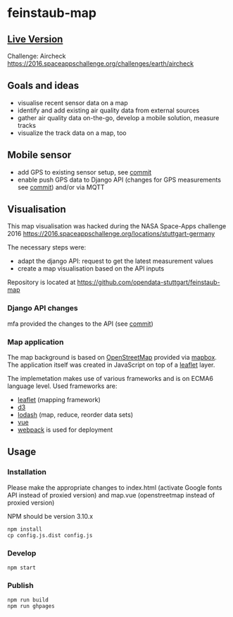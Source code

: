 # feinstaub-map

## [Live Version](http://opendata-stuttgart.github.io/feinstaub-map/)

Challenge: Aircheck 
https://2016.spaceappschallenge.org/challenges/earth/aircheck

## Goals and ideas

* visualise recent sensor data on a map
* identify and add existing air quality data from external sources
* gather air quality data on-the-go, develop a mobile solution, measure tracks
* visualize the track data on a map, too

## Mobile sensor

* add GPS to existing sensor setup, see [commit](https://github.com/opendata-stuttgart/sensors-software/commit/58ff3fc409eb353f7f1e25051d55f153be9601b7)
* enable push GPS data to Django API (changes for GPS measurements see [commit](https://github.com/opendata-stuttgart/feinstaub-api/commit/6b0a1d20685b5e9dd3dcb351e9b0b8860465e8df)) and/or via MQTT



## Visualisation

This map visualisation was hacked during the NASA Space-Apps challenge 2016
https://2016.spaceappschallenge.org/locations/stuttgart-germany

The necessary steps were:

* adapt the django API: request to get the latest measurement values
* create a map visualisation based on the API inputs

Repository is located at <https://github.com/opendata-stuttgart/feinstaub-map>

### Django API changes

mfa provided the changes to the API (see [commit](https://github.com/opendata-stuttgart/feinstaub-api/commit/3ebbce1b70d6454ff1371112fe14385c3d475b4b))

### Map application

The map background is based on [OpenStreetMap](http://openstreetmap.org/) provided via [mapbox](https://www.mapbox.com/).
The application itself was created in JavaScript on top of a [leaflet](http://leafletjs.com/) layer.

The implemetation makes use of various frameworks and is on ECMA6 language level.
Used frameworks are:

* [leaflet](http://leafletjs.com/) (mapping framework)
* [d3](https://d3js.org/)
* [lodash](https://lodash.com/) (map, reduce, reorder data sets)
* [vue](http://vuejs.org/)
* [webpack](https://webpack.github.io/) is used for deployment
## Usage

### Installation

Please make the appropriate changes to index.html (activate Google fonts API instead of proxied version) and map.vue (openstreetmap instead of proxied version)

NPM should be version 3.10.x

```
npm install
cp config.js.dist config.js
```

### Develop

```
npm start
```

### Publish

```
npm run build
npm run ghpages
```
